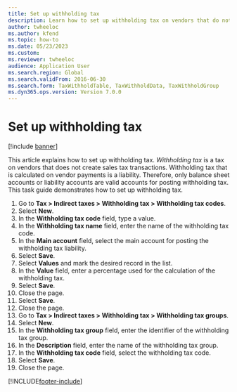 ```yaml
--- 
title: Set up withholding tax
description: Learn how to set up withholding tax on vendors that do not create sales tax transaction, including a step-by-step process.
author: twheeloc
ms.author: kfend
ms.topic: how-to
ms.date: 05/23/2023  
ms.custom:
ms.reviewer: twheeloc   
audience: Application User  
ms.search.region: Global
ms.search.validFrom: 2016-06-30
ms.search.form: TaxWithholdTable, TaxWithholdData, TaxWithholdGroup
ms.dyn365.ops.version: Version 7.0.0 
---
```


# Set up withholding tax

[!include [banner](../../includes/banner.md)]

This article explains how to set up withholding tax. *Withholding tax* is a tax on vendors that does not create sales tax transactions. Withholding tax that is calculated on vendor payments is a liability. Therefore, only balance sheet accounts or liability accounts are valid accounts for posting withholding tax. This task guide demonstrates how to set up withholding tax.

1. Go to **Tax > Indirect taxes > Withholding tax > Withholding tax codes**.
2. Select **New**.
3. In the **Withholding tax code** field, type a value.
4. In the **Withholding tax name** field, enter the name of the withholding tax code.
5. In the **Main account** field, select the main account for posting the withholding tax liability.
6. Select **Save**.
7. Select **Values** and mark the desired record in the list.
8. In the **Value** field, enter a percentage used for the calculation of the withholding tax.
9. Select **Save**.
10. Close the page.
11. Select **Save**.
12. Close the page.
13. Go to **Tax > Indirect taxes > Withholding tax > Withholding tax groups**.
14. Select **New**.
15. In the **Withholding tax group** field, enter the identifier of the withholding tax group.
16. In the **Description** field, enter the name of the withholding tax group.
17. In the **Withholding tax code** field, select the withholding tax code.
18. Select **Save**.
19. Close the page.



[!INCLUDE[footer-include](../../../includes/footer-banner.md)]
